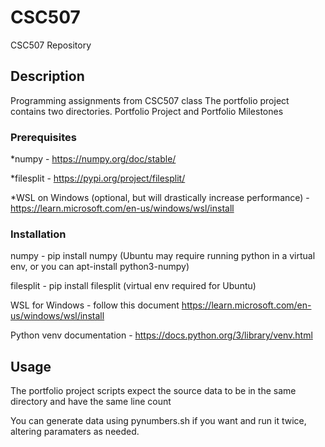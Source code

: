 # CSC507

CSC507 Repository

## Description

Programming assignments from CSC507 class
The portfolio project contains two directories. Portfolio Project and Portfolio Milestones

### Prerequisites 

*numpy - https://numpy.org/doc/stable/

*filesplit - https://pypi.org/project/filesplit/

*WSL on Windows (optional, but will drastically increase performance) - https://learn.microsoft.com/en-us/windows/wsl/install

### Installation

numpy - pip install numpy (Ubuntu may require running python in a virtual env, or you can apt-install python3-numpy)

filesplit - pip install filesplit (virtual env required for Ubuntu)

WSL for Windows - follow this document https://learn.microsoft.com/en-us/windows/wsl/install

Python venv documentation - https://docs.python.org/3/library/venv.html

## Usage

The portfolio project scripts expect the source data to be in the same directory and have the same line count

You can generate data using pynumbers.sh if you want and run it twice, altering paramaters as needed.
